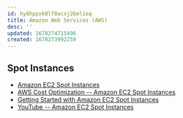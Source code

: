 ```yaml
---
id: hy8hppxk0lf0acxj26mlioq
title: Amazon Web Services (AWS)
desc: ''
updated: 1678274715496
created: 1678273992259
---
```


## Spot Instances

- [Amazon EC2 Spot Instances](https://aws.amazon.com/ec2/spot/)
- [AWS Cost Optimization -- Amazon EC2 Spot Instances](https://aws.amazon.com/aws-cost-management/aws-cost-optimization/spot-instances/)
- [Getting Started with Amazon EC2 Spot Instances](https://aws.amazon.com/ec2/spot/getting-started/)
- [YouTube -- Amazon EC2 Spot Instances](https://www.youtube.com/playlist?list=PLhr1KZpdzukeB9wTYaVzxgIYuLiMcrgEI)
